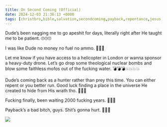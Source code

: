 ```yaml
---
title: On Second Coming (Official)
date: 2024-12-03 21:36:13 +0000
tags: [christbro,bible,salvation,secondcoming,payback,repentance,jesus,christ,jesuschrist,christianity]     # TAG names should always be lowercase
---
```


Dude’s been nagging me to go apeshit for days, literally right after He taught me to be patient. 🙄🙄🙄

I was like Dude no money no fuel no ammo. 🤷🤷🤷

Let me know if you have access to a helicopter in London or wanna sponsor a heavy-duty drone. Let’s go drop some theological nuclear bombs and blow some faithless mofos out of the fucking water. 💣💣💣💥💥💥💥

Dude’s coming back as a hunter rather than prey this time. You can either repent or you better run. Good luck finding a place in the universe He created to hide from His wrath tho. 🙏🫶😘

Fucking finally, been waiting 2000 fucking years. 🥹😬😱

Payback’s a bad bitch, guys. Shit’s gonna hurt. 🙏🫶😘

![](/4eef30d3a75aaa31d9114937f2ccd469.jpeg)